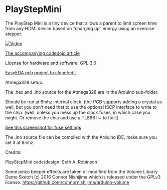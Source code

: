 # PlayStepMini
The PlayStep Mini is a tiny device that allows a parent to limit screen time from any HDMI device based on “charging up” energy using an exercise stepper.

[![Video](https://img.youtube.com/vi/-LQPoaPvWRQ/0.jpg)](https://www.youtube.com/watch?v=-LQPoaPvWRQ)

[The accompanying codedojo article](https://www.codedojo.com/?p=2763)

License for hardware and software: GPL 3.0

[EasyEDA pcb project to clone/edit](https://oshwlab.com/Ransom/playstepnano_copy_copy_copy_copy)

Atmega328 setup:

The .hex and .ino source for the Atmega328 are in the Arduino sub-folder.

Should be run at 8mhz internal clock. (the PCB supports adding a crystal as well, but you don't need 
that to use the optional ISCP interface to write to the chip.  (well, unless you mess up the clock
fuses, in which case you might.  Or remove the chip and use a TL866 II+ to fix it)

[See this screenshot for fuse settings](https://github.com/SethRobinson/PlayStepMini/blob/main/media/8mhz%20Arduino%20fuse%20settings.png?raw=true)

The .ino source file can be compiled with the Arduino IDE, make sure you set it at 8mhz.

Credits: 

PlayStepMini code/design: Seth A. Robinson

Some peizo beeper effects are taken or modified from the Volume Library Demo Sketch (c) 2016 Connor Nishijima which is
released under the GPLv3 license.   https://github.com/connornishijima/arduino-volume




